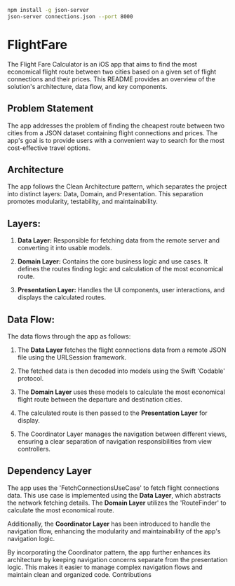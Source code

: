 ```zsh
npm install -g json-server
json-server connections.json --port 8000
```

# FlightFare

The Flight Fare Calculator is an iOS app that aims to find the most economical flight route between two cities based on a given set of flight connections and their prices. This README provides an overview of the solution's architecture, data flow, and key components.

## Problem Statement

The app addresses the problem of finding the cheapest route between two cities from a JSON dataset containing flight connections and prices. The app's goal is to provide users with a convenient way to search for the most cost-effective travel options.

## Architecture

The app follows the Clean Architecture pattern, which separates the project into distinct layers: Data, Domain, and Presentation. This separation promotes modularity, testability, and maintainability.

## Layers:

1. **Data Layer:** Responsible for fetching data from the remote server and converting it into usable models.

2. **Domain Layer:** Contains the core business logic and use cases. It defines the routes finding logic and calculation of the most economical route.

3. **Presentation Layer:** Handles the UI components, user interactions, and displays the calculated routes.

## Data Flow:

The data flows through the app as follows:

1. The **Data Layer** fetches the flight connections data from a remote JSON file using the URLSession framework.

2. The fetched data is then decoded into models using the Swift 'Codable' protocol.

3. The **Domain Layer** uses these models to calculate the most economical flight route between the departure and destination cities.

4. The calculated route is then passed to the **Presentation Layer** for display.

5. The Coordinator Layer manages the navigation between different views, ensuring a clear separation of navigation responsibilities from view controllers.


## Dependency Layer

The app uses the 'FetchConnectionsUseCase' to fetch flight connections data. This use case is implemented using the **Data Layer**, which abstracts the network fetching details. The **Domain Layer** utilizes the 'RouteFinder' to calculate the most economical route.

Additionally, the **Coordinator Layer** has been introduced to handle the navigation flow, enhancing the modularity and maintainability of the app's navigation logic.

By incorporating the Coordinator pattern, the app further enhances its architecture by keeping navigation concerns separate from the presentation logic. This makes it easier to manage complex navigation flows and maintain clean and organized code.
Contributions


